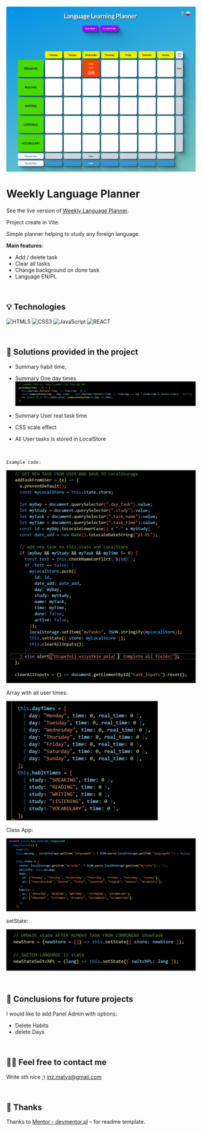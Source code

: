 ![screen of my app](/public/screenshot/app_in_web.png)

# Weekly Language Planner

See the live version of [Weekly Language Planner](https://artur-it.github.io/Weekly-Language-Planner/).

Project create in Vite.

Simple planner helping to study any foreign language.

**Main features**:

- Add / delete task
- Clear all tasks
- Change background on done task
- Language EN/PL

&nbsp;

## 💡 Technologies

![HTML5](https://img.shields.io/badge/html5-%23E34F26.svg?style=for-the-badge&logo=html5&logoColor=white)
![CSS3](https://img.shields.io/badge/css3-%231572B6.svg?style=for-the-badge&logo=css3&logoColor=white)
![JavaScript](https://img.shields.io/badge/javascript-%23323330.svg?style=for-the-badge&logo=javascript&logoColor=%23F7DF1E)
![REACT](https://img.shields.io/badge/react-%23323330.svg?style=for-the-badge&logo=react&logoColor=%23F7DF1E)

&nbsp;

## 🤔 Solutions provided in the project

- Summary habit time,
- Summary One day times
  ![function getOneDayTimes()](/public/screenshot/getOneDayTimes.png)

- Summary User real task time
- CSS scale effect
- All User tasks is stored in LocalStore

&nbsp;

```
Example code:
```

![function addTaskFromUser()](/public/screenshot/addTaskFromUser.png)

Array with all user times:

![Array with all user times](/public/screenshot/all_times.png)

Class App:

![class App](/public/screenshot/class_App.png)

setState:

![Hook setState](/public/screenshot/setState.png)

&nbsp;

## 💭 Conclusions for future projects

I would like to add Panel Admin with options:

- Delete Habits
- delete Days

&nbsp;

## 🙋‍♂️ Feel free to contact me

Write sth nice ;) inz.matys@gmail.com

&nbsp;

## 👏 Thanks

Thanks to [Mentor - devmentor.pl](https://devmentor.pl/) – for readme template.

